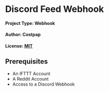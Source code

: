 # Discord Feed Webhook
#### Project Type: Webhook
#### Author: Costpap
#### License: [MIT](https://github.com/r-PSNFriends-Mods/scripts/blob/experimental/Discord%20Feed%20Webhook/license.md)
## Prerequisites
- An IFTTT Account
- A Reddit Account
- Access to a Discord Webhook
